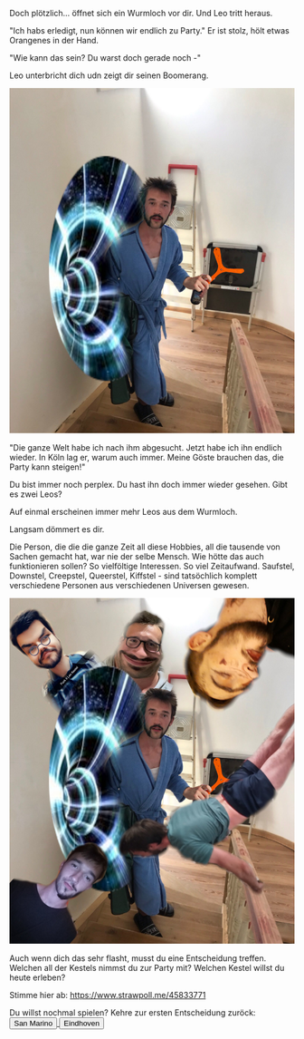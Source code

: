 Doch plötzlich... öffnet sich ein Wurmloch vor dir. Und Leo tritt heraus. 

"Ich habs erledigt, nun können wir endlich zu Party." Er ist stolz, hölt etwas Orangenes in der Hand.

"Wie kann das sein? Du warst doch gerade noch -"

Leo unterbricht dich udn zeigt dir seinen Boomerang.

<img src="img/boomeranghalten.jpg">

"Die ganze Welt habe ich nach ihm abgesucht. Jetzt habe ich ihn endlich wieder. In Köln lag er, warum auch immer. Meine Göste brauchen das, die Party kann steigen!"

Du bist immer noch perplex. Du hast ihn doch immer wieder gesehen. Gibt es zwei Leos? 

Auf einmal erscheinen immer mehr Leos aus dem Wurmloch.

Langsam dömmert es dir.

Die Person, die die die ganze Zeit all diese Hobbies, all die tausende von Sachen gemacht hat, war nie der selbe Mensch. Wie hötte das auch funktionieren sollen?
So vielföltige Interessen. So viel Zeitaufwand. Saufstel, Downstel, Creepstel, Queerstel, Kiffstel - sind tatsöchlich komplett verschiedene Personen aus verschiedenen Universen gewesen.

<img src="img/leofinal.jpg">

Auch wenn dich das sehr flasht, musst du eine Entscheidung treffen. Welchen all der Kestels nimmst du zur Party mit?
Welchen Kestel willst du heute erleben?

Stimme hier ab: https://www.strawpoll.me/45833771

Du willst nochmal spielen? Kehre zur ersten Entscheidung zuröck:
<a href="/leonardkestel/sanmarino">
<button>San Marino</button>
</a>
<a href="/leonardkestel/eindhoven">
<button>Eindhoven</button>
</a>